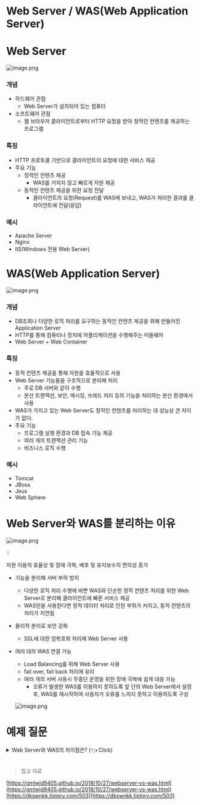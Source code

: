 # Web Server / WAS(Web Application Server)

# Web Server

![image.png](/img/Web_Server와_WAS(Web_Application_Server)/0.png)

### 개념

- 하드웨어 관점
    - Web Server가 설치되어 있는 컴퓨터
- 소프트웨어 관점
    - 웹 브라우저 클라이언트로부터 HTTP 요청을 받아 정적인 컨텐츠를 제공하는 프로그램

### 특징

- HTTP 프로토콜 기반으로 클라이언트의 요청에 대한 서비스 제공
- 주요 기능
    - 정적인 컨텐츠 제공
        - WAS를 거치지 않고 빠르게 자원 제공
    - 동적인 컨텐츠 제공을 위한 요청 전달
        - 클라이언트의 요청(Request)를 WAS에 보내고, WAS가 처리한 결과를 클라이언트에 전달(응답)

### 예시

- Apache Server
- Nginx
- IIS(Windows 전용 Web Server)

# WAS(Web Application Server)

![image.png](/img/Web_Server와_WAS(Web_Application_Server)/1.png)

### 개념

- DB조회나 다양한 로직 처리를 요구하는 동적인 컨텐츠 제공을 위해 만들어진 Application Server
- HTTP를 통해 컴퓨터나 장치에 어플리케이션을 수행해주는 미들웨어
- Web Server + Web Container

### 특징

- 동적 컨텐츠 제공을 통해 자원을 효율적으로 사용
- Web Server 기능들을 구조적으로 분리해 처리
    - 주로 DB 서버와 같이 수행
    - 분산 트랜잭션, 보안, 메시징, 쓰레드 처리 등의 기능을 처리하는 분산 환경에서 사용
- WAS가 가지고 있는 Web Server도 정적인 컨텐츠를 처리하는 데 성능상 큰 차이가 없다.
- 주요 기능
    - 프로그램 실행 환경과 DB 접속 기능 제공
    - 여러 개의 트랜잭션 관리 기능
    - 비즈니스 로직 수행

### 예시

- Tomcat
- JBoss
- Jeus
- Web Sphere

# Web Server와 WAS를 분리하는 이유

![image.png](/img/Web_Server와_WAS(Web_Application_Server)/2.png)

<aside>
💡

자원 이용의 효율성 및 장애 극복, 배포 및 유지보수의 편의성 증가

</aside>

- 기능을 분리해 서버 부하 방지
    - 다양한 로직 처리 수행에 바쁜 WAS와 단순한 정적 컨텐츠 처리를 위한 Web Server로 분리해 클라이언트에 빠른 서비스 제공
    - WAS만을 사용한다면 정적 데이터 처리로 인한 부하가 커지고, 동적 컨텐츠의 처리가 지연됨
- 물리적 분리로 보안 강화
    - SSL에 대한 암복호화 처리에 Web Server 사용
- 여러 대의 WAS 연결 가능
    - Load Balancing를 위해 Web Server 사용
    - fail over, fail back 처리에 유리
    - 여러 개의 서버 사용시 무중단 운영을 위한 장애 극복에 쉽게 대응 가능
        - 오류가 발생한 WAS를 이용하지 못하도록 앞 단의 Web Server에서 설정 후, WAS를 재시작하여 사용자가 오류를 느끼지 못하고 이용하도록 구성
    
    ![image.png](/img/Web_Server와_WAS(Web_Application_Server)/3.png)
    

# 예제 질문
<details>
   <summary> Web Server와 WAS의 차이점은? (👈 Click)</summary>
Web Server의 경우에는 정적 컨텐츠(HTML, CSS, 이미지 등) 처리에 특화되어 있으며, 클라이언트의 요청을 단순히 리소스로 매핑해 응답합니다.<br> 
WAS의 경우에는 동적 컨텐츠 처리에 특화되어, 비즈니스 로직 수행과 DB 조회 등 복잡한 연산을 처리합니다.


</details>
<br>

> 참고 자료
>
[https://gmlwjd9405.github.io/2018/10/27/webserver-vs-was.html](https://gmlwjd9405.github.io/2018/10/27/webserver-vs-was.html)
<br>
[https://dkswnkk.tistory.com/503](https://dkswnkk.tistory.com/503)
